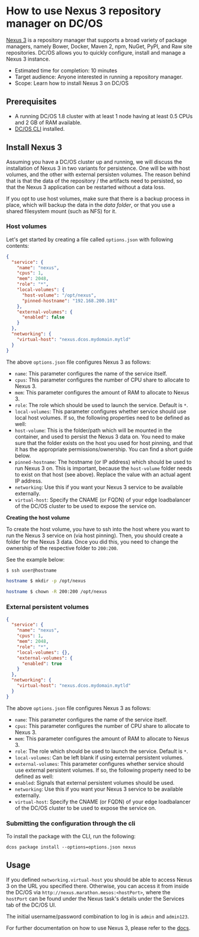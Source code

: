 # How to use Nexus 3 repository manager on DC/OS

[Nexus 3](http://www.sonatype.org/nexus/) is a repository manager that supports a broad variety of package managers, namely Bower, Docker, Maven 2, npm, NuGet, PyPI, and Raw site repositories. DC/OS allows you to quickly configure, install and manage a Nexus 3 instance.

- Estimated time for completion: 10 minutes
- Target audience: Anyone interested in running a repository manager.
- Scope: Learn how to install Nexus 3 on DC/OS

## Prerequisites

- A running DC/OS 1.8 cluster with at least 1 node having at least 0.5 CPUs and 2 GB of RAM available.
- [DC/OS CLI](https://dcos.io/docs/1.8/usage/cli/install/) installed.

## Install Nexus 3

Assuming you have a DC/OS cluster up and running, we will discuss the installation of Nexus 3 in two variants for persistence. One will be with host volumes, and the other with external persisten volumes. The reason behind that is that the data of the repository / the artifacts need to persisted, so that the Nexus 3 application can be restarted without a data loss. 

If you opt to use host volumes, make sure that there is a backup process in place, which will backup the data in the *data folder*, or that you use a shared filesystem mount (such as NFS) for it.

### Host volumes

Let's get started by creating a file called `options.json` with following contents:

```json
{
  "service": {
    "name": "nexus",
    "cpus": 1,
    "mem": 2048,
    "role": "*",
    "local-volumes": {
      "host-volume": "/opt/nexus",
      "pinned-hostname": "192.168.200.101"
    },
    "external-volumes": {
      "enabled": false
    }
  },
  "networking": {
    "virtual-host": "nexus.dcos.mydomain.mytld"
  }
}
```

The above `options.json` file configures Nexus 3 as follows:

- `name`: This parameter configures the name of the service itself.
- `cpus`: This parameter configures the number of CPU share to allocate to Nexus 3.
- `mem`: This parameter configures the amount of RAM to allocate to Nexus 3.
- `role`: The role which should be used to launch the service. Default is `*`.
- `local-volumes`: This parameter configures whether service should use local host volumes. If so, the following properties need to be defined as well:
 - `host-volume`: This is the folder/path which will be mounted in the container, and used to persist the Nexus 3 data on. You need to make sure that the folder exists on the host you used for host pinning, and that it has the appropriate permissions/ownership. You can find a short guide below.
 - `pinned-hostname`: The hostname (or IP address) which should be used to run Nexus 3 on. This is important, because the `host-volume` folder needs to exist on that host (see above). Replace the value with an actual agent IP address.
- `networking`: Use this if you want your Nexus 3 service to be available externally.
 - `virtual-host`: Specify the CNAME (or FQDN) of your edge loadbalancer of the DC/OS cluster to be used to expose the service on.

**Creating the host volume**

To create the host volume, you have to ssh into the host where you want to run the Nexus 3 service on (via host pinning). Then, you should create a folder for the Nexus 3 data. Once you did this, you need to change the ownership of the respective folder to `200:200`. 

See the example below:

```bash
$ ssh user@hostname

hostname $ mkdir -p /opt/nexus

hostname $ chown -R 200:200 /opt/nexus
```

### External persistent volumes

```json
{
  "service": {
    "name": "nexus",
    "cpus": 1,
    "mem": 2048,
    "role": "*",
    "local-volumes": {},
    "external-volumes": {
      "enabled": true
    }
  },
  "networking": {
    "virtual-host": "nexus.dcos.mydomain.mytld"
  }
}
```

The above `options.json` file configures Nexus 3 as follows:

- `name`: This parameter configures the name of the service itself.
- `cpus`: This parameter configures the number of CPU share to allocate to Nexus 3.
- `mem`: This parameter configures the amount of RAM to allocate to Nexus 3.
- `role`: The role which should be used to launch the service. Default is `*`.
- `local-volumes`: Can be left blank if using external persistent volumes.
- `external-volumes`: This parameter configures whether service should use external persistent volumes. If so, the following property need to be defined as well:
 - `enabled`: Signals that external persistent volumes should be used.
- `networking`: Use this if you want your Nexus 3 service to be available externally.
 - `virtual-host`: Specify the CNAME (or FQDN) of your edge loadbalancer of the DC/OS cluster to be used to expose the service on.
 
### Submitting the configuration through the cli

To install the package with the CLI, run the following:
```
dcos package install --options=options.json nexus
```

## Usage

If you defined `networking.virtual-host` you should be able to access Nexus 3 on the URL you specified there. Otherwise, you can access it from inside the DC/OS via `http://nexus.marathon.mesos:<hostPort>`, where the `hostPort` can be found under the Nexus task's details under the Services tab of the DC/OS UI. 

The initial username/password combination to log in is `admin` and `admin123`.

For further documentation on how to use Nexus 3, please refer to the [docs](http://books.sonatype.com/nexus-book/index.html).
